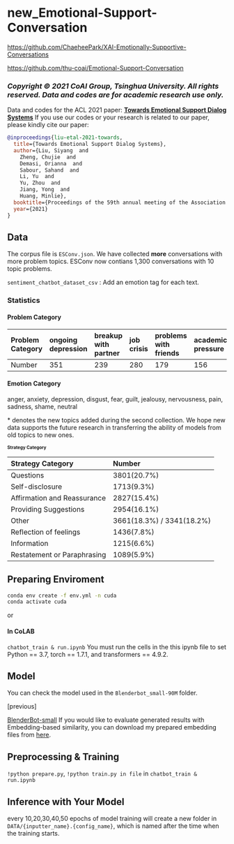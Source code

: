 # new_Emotional-Support-Conversation
https://github.com/ChaeheePark/XAI-Emotionally-Supportive-Conversations

https://github.com/thu-coai/Emotional-Support-Conversation

### *Copyright © 2021 CoAI Group, Tsinghua University. All rights reserved. Data and codes are for academic research use only.*

Data and codes for the ACL 2021 paper: [**Towards Emotional Support Dialog Systems**](https://arxiv.org/abs/2106.01144)
If you use our codes or your research is related to our paper, please kindly cite our paper:

```bib
@inproceedings{liu-etal-2021-towards,
  title={Towards Emotional Support Dialog Systems},
  author={Liu, Siyang  and 
    Zheng, Chujie  and 
    Demasi, Orianna  and 
    Sabour, Sahand  and 
    Li, Yu  and 
    Yu, Zhou  and 
    Jiang, Yong  and 
    Huang, Minlie},
  booktitle={Proceedings of the 59th annual meeting of the Association for Computational Linguistics},
  year={2021}
}
```

## Data

The corpus file is `ESConv.json`. We have collected **more** conversations with more problem topics. ESConv now contians 1,300 conversations with 10 topic problems.

`sentiment_chatbot_dataset_csv` : Add an emotion tag for each text.

### Statistics
#### Problem Category

| Problem Category | ongoing depression | breakup with partner | job crisis | problems with friends | academic pressure | procras-<br>tination* | alcohol abuse* | issues with parent* | sleep problems* |  appearance anxiety* | school bullying* | issues with children* |
| :-------- | :---------- | :---------- |  :---------- |  :---------- |  :---------- |  :---------- |  :---------- |  :---------- |  :---------- |  :---------- | :---------- | :---------- | 
| Number| 351 | 239 | 280 | 179 | 156 |  13 | 12 | 18 | 28 | 12 | 2 | 10 |

#### Emotion Category
anger, anxiety, depression, disgust, fear, guilt, jealousy, nervousness, pain, sadness, shame, neutral

\* denotes the new topics added during the second collection. We hope new data supports the future research in transferring the ability of models from old topics to new ones. 

<font size=1>

#### Strategy Category 
| Strategy Category| Number   |
| :--------------  | :------- |
| Questions | 3801(20.7%)|
| Self-disclosure | 1713(9.3%) |
| Affirmation and Reassurance | 2827(15.4%) |
| Providing Suggestions | 2954(16.1%) |
| Other | 3661(18.3%) / 3341(18.2%) |
| Reflection of feelings |  1436(7.8%) | 
| Information | 1215(6.6%) | 
| Restatement or Paraphrasing | 1089(5.9%) |

</font>

## Preparing Enviroment

```bash
conda env create -f env.yml -n cuda
conda activate cuda
```
or 

#### In CoLAB

`chatbot_train & run.ipynb` You must run the cells in the this ipynb file to set Python == 3.7, torch == 1.7.1, and transformers == 4.9.2.

## Model
You can check the model used in the `Blenderbot_small-90M` folder.


[previous]

[BlenderBot-small](https://huggingface.co/facebook/blenderbot_small-90M)
If you would like to evaluate generated results with Embedding-based similarity, you can download my prepared embedding files from [here](https://1drv.ms/f/s!Aky8v8NZbQx1qj7OlJKcQEJ6qrWm).

## Preprocessing &  Training 
`!python prepare.py`, `!python train.py in file` in `chatbot_train & run.ipynb` 

## Inference with Your Model
every 10,20,30,40,50 epochs of model training will create a new folder in `DATA/{inputter_name}.{config_name}`, which is named after the time when the training starts. 

